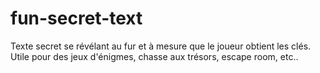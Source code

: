 # fun-secret-text
Texte secret se révélant au fur et à mesure que le joueur obtient les clés. Utile pour des jeux d'énigmes, chasse aux trésors, escape room, etc..
